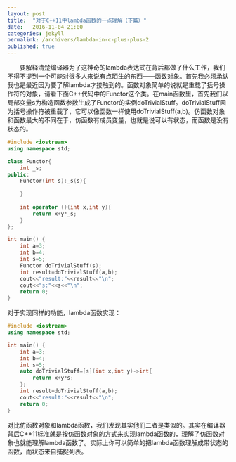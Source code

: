 ```yaml
---
layout: post
title:  "对于C++11中lambda函数的一点理解（下篇）"
date:   2016-11-04 21:00
categories: jekyll
permalink: /archivers/lambda-in-c-plus-plus-2
published: true
---
```

&emsp;&emsp;要解释清楚编译器为了这神奇的lambda表达式在背后都做了什么工作，我们不得不提到一个可能对很多人来说有点陌生的东西——函数对象。首先我必须承认我也是最近因为要了解lambda才接触到的。函数对象简单的说就是重载了括号操作符的对象，请看下面C++代码中的Functor这个类。在main函数里，首先我们以局部变量s为构造函数参数生成了Functor的实例doTrivialStuff。doTrivialStuff因为括号操作符被重载了，它可以像函数一样使用doTrivialStuff(a,b)。仿函数对象和函数最大的不同在于，仿函数有成员变量，也就是说可以有状态，而函数是没有状态的。
~~~cpp
#include <iostream>
using namespace std;

class Functor{
    int _s;
public:
    Functor(int s):_s(s){
        
    }
    
    int operator ()(int x,int y){
        return x+y*_s;
    }
};

int main() {
    int a=3;
    int b=4;
    int s=5;
    Functor doTrivialStuff(s);
    int result=doTrivialStuff(a,b);
    cout<<"result:"<<result<<"\n";
    cout<<"s:"<<s<<"\n";
    return 0;
}
~~~
对于实现同样的功能，lambda函数实现：
~~~cpp
#include <iostream>
using namespace std;

int main() {
    int a=3;
    int b=4;
    int s=5;
    auto doTrivialStuff=[s](int x,int y)->int{
        return x+y*s;
    };
    int result=doTrivialStuff(a,b);
    cout<<"result:"<<result<<"\n";
    return 0;
}
~~~
对比仿函数对象和lambda函数，我们发现其实他们二者是类似的。其实在编译器背后C++11标准就是按仿函数对象的方式来实现lambda函数的，理解了仿函数对象也就能理解lambda函数了。实际上你可以简单的把lambda函数理解成带状态的函数，而状态来自捕捉列表。